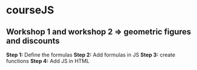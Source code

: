 # courseJS

## Workshop 1 and workshop 2 => geometric figures and discounts
**Step 1:** Define the formulas
**Step 2:** Add formulas in JS
**Step 3:** create functions
**Step 4:** Add JS in HTML
